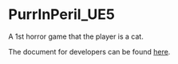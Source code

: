# PurrInPeril_UE5
A 1st horror game that the player is a cat.



The document for developers can be found [here](./Documents/ForDevelopers.md). 
